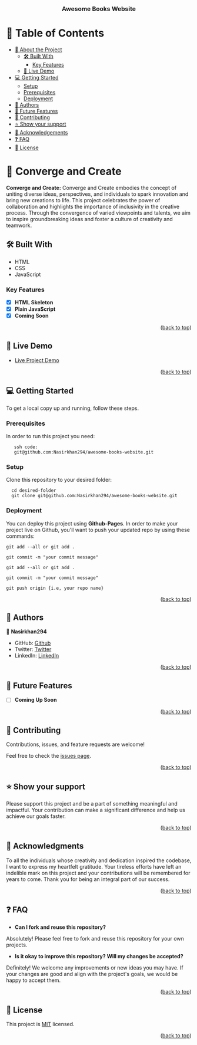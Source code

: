 <a name="readme-top"></a>

<div align="center">
  <h3><b>Awesome Books Website</b></h3>

</div>

<!-- TABLE OF CONTENTS -->

# 📗 Table of Contents

- [📖 About the Project](#about-project)
  - [🛠 Built With](#built-with)
    - [Key Features](#key-features)
  - [🚀 Live Demo](#live-demo)
- [💻 Getting Started](#getting-started)
  - [Setup](#setup)
  - [Prerequisites](#prerequisites)
  - [Deployment](#triangular_flag_on_post-deployment)
- [👥 Authors](#authors)
- [🔭 Future Features](#future-features)
- [🤝 Contributing](#contributing)
- [⭐️ Show your support](#support)
- [🙏 Acknowledgements](#acknowledgements)
- [:question: FAQ](#faq)
- [📝 License](#license)

<!-- PROJECT DESCRIPTION -->

# 📖 Converge and Create <a name="about-project"></a>

**Converge and Create:** Converge and Create embodies the concept of uniting diverse ideas, perspectives, and individuals to spark innovation and bring new creations to life. This project celebrates the power of collaboration and highlights the importance of inclusivity in the creative process. Through the convergence of varied viewpoints and talents, we aim to inspire groundbreaking ideas and foster a culture of creativity and teamwork.

## 🛠 Built With <a name="built-with"></a>

  <ul>
    <li>HTML</li>
    <li>CSS</li>
    <li>JavaScript</li>
  </ul>


<!-- Features -->

### Key Features <a name="key-features"></a>

- [X] **HTML Skeleton**
- [X] **Plain JavaScript**
- [X] **Coming Soon**

<p align="right">(<a href="#readme-top">back to top</a>)</p>

<!-- LIVE DEMO -->

## 🚀 Live Demo <a name="live-demo"></a>

- [Live Project Demo](https://nasirkhan294.github.io/awesome-books-website/)

<p align="right">(<a href="#readme-top">back to top</a>)</p>

<!-- GETTING STARTED -->

## 💻 Getting Started <a name="getting-started"></a>

To get a local copy up and running, follow these steps.

### Prerequisites

In order to run this project you need:


```
   ssh code:
   git@github.com:Nasirkhan294/awesome-books-website.git
```

### Setup

Clone this repository to your desired folder:

```
  cd desired-folder
  git clone git@github.com:Nasirkhan294/awesome-books-website.git
```

### Deployment

You can deploy this project using **Github-Pages**. In order to make your project live on Github, you'll want to push your updated repo by using these commands:


```
git add --all or git add .

```

```
git commit -m "your commit message"

```

```
git add --all or git add .

```

```
git commit -m "your commit message"

```

```
git push origin {i.e, your repo name}

```

<p align="right">(<a href="#readme-top">back to top</a>)</p>

<!-- AUTHORS -->

## 👥 Authors <a name="authors"></a>

👤 **Nasirkhan294**

- GitHub: [Github](https://github.com/Nasirkhan294)
- Twitter: [Twitter](https://twitter.com/NasirMa35888225)
- LinkedIn: [LinkedIn](https://www.linkedin.com/in/nasirmahd-8a8/)

<p align="right">(<a href="#readme-top">back to top</a>)</p>

<!-- FUTURE FEATURES -->

## 🔭 Future Features <a name="future-features"></a>

- [ ] **Coming Up Soon**

<p align="right">(<a href="#readme-top">back to top</a>)</p>

<!-- CONTRIBUTING -->

## 🤝 Contributing <a name="contributing"></a>

Contributions, issues, and feature requests are welcome!

Feel free to check the [issues page](../../issues/).

<p align="right">(<a href="#readme-top">back to top</a>)</p>

<!-- SUPPORT -->

## ⭐️ Show your support <a name="support"></a>

Please support this project and be a part of something meaningful and impactful. Your contribution can make a significant difference and help us achieve our goals faster.

<p align="right">(<a href="#readme-top">back to top</a>)</p>

<!-- ACKNOWLEDGEMENTS -->

## 🙏 Acknowledgments <a name="acknowledgements"></a>

To all the individuals whose creativity and dedication inspired the codebase, I want to express my heartfelt gratitude. Your tireless efforts have left an indelible mark on this project and your contributions will be remembered for years to come. Thank you for being an integral part of our success.

<p align="right">(<a href="#readme-top">back to top</a>)</p>

## :question: FAQ <a name="faq"></a>

- **Can I fork and reuse this repository?**

 Absolutely! Please feel free to fork and reuse this repository for your own projects.

- **Is it okay to improve this repository? Will my changes be accepted?**

 Definitely! We welcome any improvements or new ideas you may have. If your changes are good and align with the project's goals, we would be happy to accept them.

<p align="right">(<a href="#readme-top">back to top</a>)</p>

<!-- LICENSE -->
## 📝 License <a name="license"></a>

This project is [MIT](./LICENSE) licensed.

<p align="right">(<a href="#readme-top">back to top</a>)</p>
